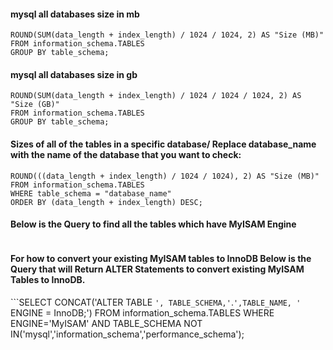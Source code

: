 #### mysql all databases size in mb 

``` SELECT table_schema AS "Database", 
ROUND(SUM(data_length + index_length) / 1024 / 1024, 2) AS "Size (MB)" 
FROM information_schema.TABLES 
GROUP BY table_schema; 
```

#### mysql all databases size in gb

```SELECT table_schema AS "Database", 
ROUND(SUM(data_length + index_length) / 1024 / 1024 / 1024, 2) AS "Size (GB)" 
FROM information_schema.TABLES 
GROUP BY table_schema;
```

#### Sizes of all of the tables in a specific database/  Replace database_name with the name of the database that you want to check:

```SELECT table_name AS "Table",
ROUND(((data_length + index_length) / 1024 / 1024), 2) AS "Size (MB)"
FROM information_schema.TABLES
WHERE table_schema = "database_name"
ORDER BY (data_length + index_length) DESC;
```

#### Below is the Query to find all the tables which have MyISAM Engine

```SELECT TABLE_SCHEMA as DbName ,TABLE_NAME as TableName ,ENGINE as Engine FROM information_schema.TABLES WHERE ENGINE='MyISAM' AND TABLE_SCHEMA NOT IN('mysql','information_schema','performance_schema');
```

#### For how to convert your existing MyISAM tables to InnoDB Below is the Query that will Return ALTER Statements to convert existing MyISAM Tables to InnoDB.

```SELECT CONCAT('ALTER TABLE `', TABLE_SCHEMA,'`.`',TABLE_NAME, '` ENGINE = InnoDB;') FROM information_schema.TABLES WHERE ENGINE='MyISAM' AND TABLE_SCHEMA NOT IN('mysql','information_schema','performance_schema');
```
